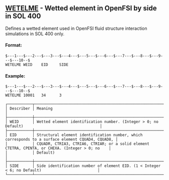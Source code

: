 ## [WETELME](https://help.hexagonmi.com/bundle/MSC_Nastran_2022.4/page/Nastran_Combined_Book/qrg/bulktuv/TOC.WETELME.xhtml) - Wetted element in OpenFSI by side in SOL 400

Defines a wetted element used in OpenFSI fluid structure interaction simulations in SOL 400 only.

#### Format:

```nastran
$---1---$---2---$---3---$---4---$---5---$---6---$---7---$---8---$---9---$---10--$
WETELME WEID    EID     SIDE                                                    
```
#### Example:

```nastran
$---1---$---2---$---3---$---4---$---5---$---6---$---7---$---8---$---9---$---10--$
WETELME 10001   34      3                                                       
```
```text
┌───────────┬──────────────────────────────────────────────────────────────────────────────────────────────────┐
│ Describer │ Meaning                                                                                          │
├───────────┼──────────────────────────────────────────────────────────────────────────────────────────────────┤
│ WEID      │ Wetted element identification number. (Integer > 0; no Default)                                  │
├───────────┼──────────────────────────────────────────────────────────────────────────────────────────────────┤
│ EID       │ Structural element identification number, which corresponds to a surface element CQUAD4, CQUAD8, │
│           │ CQUADR, CTRIA3, CTRIA6, CTRIAR; or a solid element CTETRA, CPENTA, or CHEXA. (Integer > 0; no    │
│           │ Default)                                                                                         │
├───────────┼──────────────────────────────────────────────────────────────────────────────────────────────────┤
│ SIDE      │ Side identification number of element EID. (1 < Integer < 6; no Default)                         │
└───────────┴──────────────────────────────────────────────────────────────────────────────────────────────────┘
```
